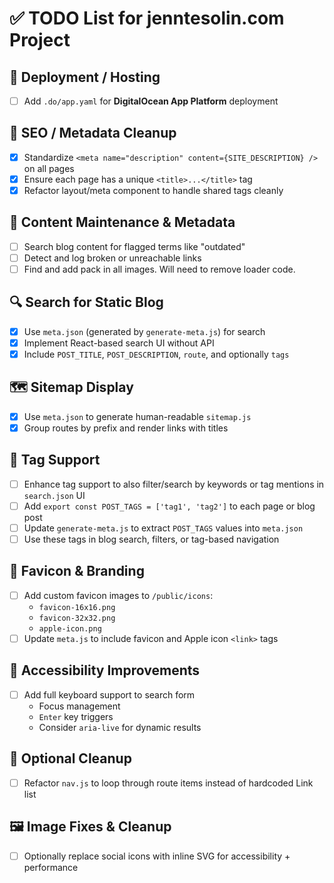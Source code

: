 # ✅ TODO List for jenntesolin.com Project

## 🔧 Deployment / Hosting
- [ ] Add `.do/app.yaml` for **DigitalOcean App Platform** deployment

## 🧠 SEO / Metadata Cleanup
- [x] Standardize `<meta name="description" content={SITE_DESCRIPTION} />` on all pages
- [x] Ensure each page has a unique `<title>...</title>` tag
- [x] Refactor layout/meta component to handle shared tags cleanly

## 📝 Content Maintenance & Metadata
- [ ] Search blog content for flagged terms like "outdated"
- [ ] Detect and log broken or unreachable links
- [ ] Find and add pack in all images. Will need to remove loader code.

## 🔍 Search for Static Blog
- [x] Use `meta.json` (generated by `generate-meta.js`) for search
- [x] Implement React-based search UI without API
- [x] Include `POST_TITLE`, `POST_DESCRIPTION`, `route`, and optionally `tags`

## 🗺️ Sitemap Display
- [x] Use `meta.json` to generate human-readable `sitemap.js`
- [x] Group routes by prefix and render links with titles

## 🧠 Tag Support
- [ ] Enhance tag support to also filter/search by keywords or tag mentions in `search.json` UI
- [ ] Add `export const POST_TAGS = ['tag1', 'tag2']` to each page or blog post
- [ ] Update `generate-meta.js` to extract `POST_TAGS` values into `meta.json`
- [ ] Use these tags in blog search, filters, or tag-based navigation

## 🧾 Favicon & Branding
- [ ] Add custom favicon images to `/public/icons`:
  - `favicon-16x16.png`
  - `favicon-32x32.png`
  - `apple-icon.png`
- [ ] Update `meta.js` to include favicon and Apple icon `<link>` tags

## 🎹 Accessibility Improvements

- [ ] Add full keyboard support to search form
  - Focus management
  - `Enter` key triggers
  - Consider `aria-live` for dynamic results

## 🧼 Optional Cleanup

- [ ] Refactor `nav.js` to loop through route items instead of hardcoded Link list

## 🖼️ Image Fixes & Cleanup
- [ ] Optionally replace social icons with inline SVG for accessibility + performance

